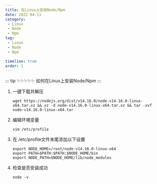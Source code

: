 ```yaml
---
title: 在Linux上安装Node/Npm
date: 2022-04-11
category:
 - Linux
 - Node
 - Npm
tag: 
 - Linux
 - Node
 - Npm

timeline: true
order: 1
---
```

::: tip ✨✨✨✨✨
如何在Linux上安装Node/Npm
:::

<!-- more -->

1. 一键下载并解压

   ```shell
   wget https://nodejs.org/dist/v14.16.0/node-v14.16.0-linux-x64.tar.xz && xz -d node-v14.16.0-linux-x64.tar.xz && tar -xvf node-v14.16.0-linux-x64.tar
   ```
2. 编辑环境变量

   ```shell
   vim /etc/profile
   ```
3. 在 /etc/profile文件末尾添加以下设置

   ```shell
   export NODE_HOME=/root/node-v14.16.0-linux-x64
   export PATH=$PATH:$PATH:$NODE_HOME/bin
   export NODE_PATH=$NODE_HOME/lib/node_modules
   ```
4. 检查是否安装成功

   ```shell
   node -v
   ```
